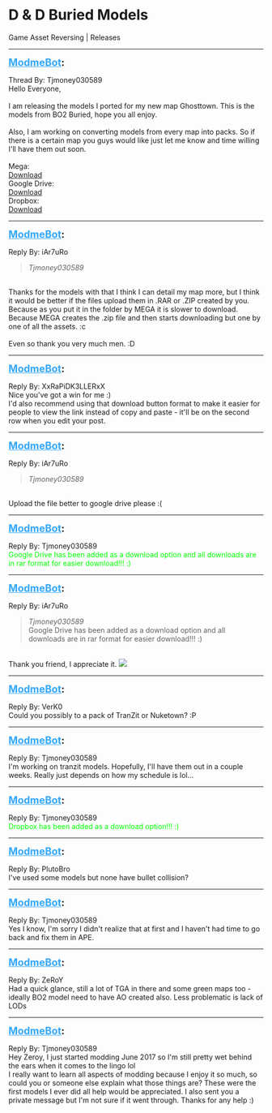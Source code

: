 # D & D Buried Models
Game Asset Reversing | Releases

---
<strong style="font-size: 1.4em;"><span style="text-decoration: underline;text-decoration-color: #34a7f9;"><span style="color:#34a7f9;">ModmeBot</span></span>:</strong>

<p>Thread By: Tjmoney030589<br />Hello Everyone, <br /> <br />I am releasing the models I ported for my new map Ghosttown. This is the models from BO2 Buried, hope you all enjoy.<br /> <br />Also, I am working on converting models from every map into packs. So if there is a certain map you guys would like just let me know and time willing I&#39;ll have them out soon.<br /> <br />Mega:<br /><a href="https://mega.nz/#!IThABQgK!wZGQoNx6flcGqQmdYZkBxl2w55Off9KNemByQ9uwXPc">Download</a> <br />Google Drive:<br /><a href="https://drive.google.com/open?id=1TA_MsBrMQvHrt_lf1P1lOUCFW5ktljAp">Download</a> <br /> Dropbox:<br /><a href="https://www.dropbox.com/s/si4ney4x7o13t0v/All%2520Bo2%2520Buried%2520Models.rar?dl=0">Download</a></p>

---
<strong style="font-size: 1.4em;"><span style="text-decoration: underline;text-decoration-color: #34a7f9;"><span style="color:#34a7f9;">ModmeBot</span></span>:</strong>

<p>Reply By: iAr7uRo<br /><blockquote><em>Tjmoney030589</em><br /></blockquote><br /> Thanks for the models with that I think I can detail my map more, but I think it would be better if the files upload them in .RAR or .ZIP created by you. Because as you put it in the folder by MEGA it is slower to download. Because MEGA creates the .zip file and then starts downloading but one by one of all the assets. :c<br /> <br />Even so thank you very much men. :D</p>

---
<strong style="font-size: 1.4em;"><span style="text-decoration: underline;text-decoration-color: #34a7f9;"><span style="color:#34a7f9;">ModmeBot</span></span>:</strong>

<p>Reply By: XxRaPiDK3LLERxX<br />Nice you&#39;ve got a win for me :)<br />I&#39;d also recommend using that download button format to make it easier for people to view the link instead of copy and paste - it&#39;ll be on the second row when you edit your post.</p>

---
<strong style="font-size: 1.4em;"><span style="text-decoration: underline;text-decoration-color: #34a7f9;"><span style="color:#34a7f9;">ModmeBot</span></span>:</strong>

<p>Reply By: iAr7uRo<br /><blockquote><em>Tjmoney030589</em><br /></blockquote><br /> Upload the file better to google drive please :(</p>

---
<strong style="font-size: 1.4em;"><span style="text-decoration: underline;text-decoration-color: #34a7f9;"><span style="color:#34a7f9;">ModmeBot</span></span>:</strong>

<p>Reply By: Tjmoney030589<br /><span style="color:#00ff00;">Google Drive has been added as a download option and all downloads are in rar format for easier download!!! :)</span></p>

---
<strong style="font-size: 1.4em;"><span style="text-decoration: underline;text-decoration-color: #34a7f9;"><span style="color:#34a7f9;">ModmeBot</span></span>:</strong>

<p>Reply By: iAr7uRo<br /><blockquote><em>Tjmoney030589</em><br />Google Drive has been added as a download option and all downloads are in rar format for easier download!!! :)</blockquote><br /> Thank you friend, I appreciate it. <img style="max-width: 500px;" src="http://aviacreations.com/modme/emoticons/cool.png"></p>

---
<strong style="font-size: 1.4em;"><span style="text-decoration: underline;text-decoration-color: #34a7f9;"><span style="color:#34a7f9;">ModmeBot</span></span>:</strong>

<p>Reply By: VerK0<br />Could you possibly to a pack of TranZit or Nuketown? :P</p>

---
<strong style="font-size: 1.4em;"><span style="text-decoration: underline;text-decoration-color: #34a7f9;"><span style="color:#34a7f9;">ModmeBot</span></span>:</strong>

<p>Reply By: Tjmoney030589<br />I&#39;m working on tranzit models. Hopefully, I&#39;ll have them out in a couple weeks. Really just depends on how my schedule is lol...</p>

---
<strong style="font-size: 1.4em;"><span style="text-decoration: underline;text-decoration-color: #34a7f9;"><span style="color:#34a7f9;">ModmeBot</span></span>:</strong>

<p>Reply By: Tjmoney030589<br /><span style="color:#00ff00;">Dropbox has been added as a download option!!! :)</span></p>

---
<strong style="font-size: 1.4em;"><span style="text-decoration: underline;text-decoration-color: #34a7f9;"><span style="color:#34a7f9;">ModmeBot</span></span>:</strong>

<p>Reply By: PlutoBro<br />I&#39;ve used some models but none have bullet collision?</p>

---
<strong style="font-size: 1.4em;"><span style="text-decoration: underline;text-decoration-color: #34a7f9;"><span style="color:#34a7f9;">ModmeBot</span></span>:</strong>

<p>Reply By: Tjmoney030589<br />Yes I know, I&#39;m sorry I didn&#39;t realize that at first and I haven&#39;t had time to go back and fix them in APE.</p>

---
<strong style="font-size: 1.4em;"><span style="text-decoration: underline;text-decoration-color: #34a7f9;"><span style="color:#34a7f9;">ModmeBot</span></span>:</strong>

<p>Reply By: ZeRoY<br />Had a quick glance, still a lot of TGA in there and some green maps too - ideally BO2 model need to have AO created also. Less problematic is lack of LODs</p>

---
<strong style="font-size: 1.4em;"><span style="text-decoration: underline;text-decoration-color: #34a7f9;"><span style="color:#34a7f9;">ModmeBot</span></span>:</strong>

<p>Reply By: Tjmoney030589<br />Hey Zeroy, I just started modding June 2017 so I&#39;m still pretty wet behind the ears when it comes to the lingo lol <br />I really want to learn all aspects of modding because I enjoy it so much, so could you or someone else explain what those things are? These were the first models I ever did all help would be appreciated. I also sent you a private message but I&#39;m not sure if it went through. Thanks for any help :)</p>
